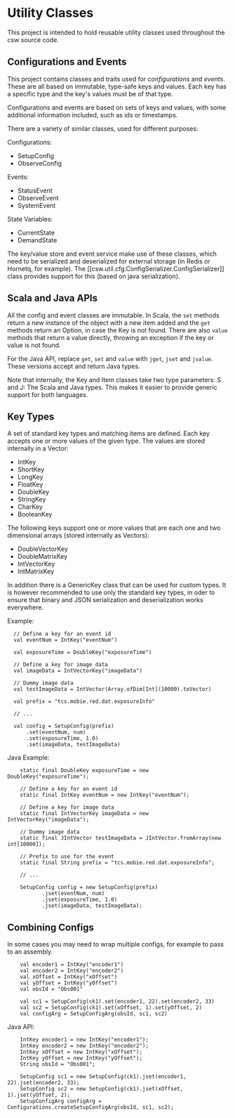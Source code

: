 Utility Classes
===============

This project is intended to hold reusable utility classes used throughout the csw source code.

Configurations and Events
--------------------------

This project contains classes and traits used for *configurations* and *events*.
These are all based on immutable, type-safe keys and values. Each key has a specific type
and the key's values must be of that type.

Configurations and events are based on sets of keys and values, with some additional
information included, such as ids or timestamps.

There are a variety of similar classes, used for different purposes:

Configurations:

* SetupConfig
* ObserveConfig

Events:

* StatusEvent
* ObserveEvent
* SystemEvent

State Variables:

* CurrentState
* DemandState

The key/value store and event service make use of these classes, which need to be
serialized and deserialized for external storage (in Redis or Hornetq, for example).
The [[csw.util.cfg.ConfigSerializer.ConfigSerializer]] class provides support for this
(based on java serialization).

Scala and Java APIs
-------------------

All the config and event classes are immutable. In Scala, the `set` methods return a new instance of the object with a
new item added and the `get` methods return an Option, in case the Key is not found. There are also `value` methods
that return a value directly, throwing an exception if the key or value is not found.

For the Java API, replace `get`, `set` and `value` with `jget`, `jset` and `jvalue`. These versions accept and
return Java types.

Note that internally, the Key and Item classes take two type parameters: S and J: The Scala and Java types.
This makes it easier to provide generic support for both languages.

Key Types
---------

A set of standard key types and matching items are defined. Each key accepts one or more values
of the given type. The values are stored internally in a Vector:

* IntKey
* ShortKey
* LongKey
* FloatKey
* DoubleKey
* StringKey
* CharKey
* BooleanKey

The following keys support one or more values that are each one and two dimensional arrays (stored internally as Vectors):

* DoubleVectorKey
* DoubleMatrixKey
* IntVectorKey
* IntMatrixKey

In addition there is a GenericKey class that can be used for custom types. It is however recommended to
use only the standard key types, in oder to ensure that binary and JSON serialization and deserialization
works everywhere.

Example:

```
  // Define a key for an event id
  val eventNum = IntKey("eventNum")

  val exposureTime = DoubleKey("exposureTime")

  // Define a key for image data
  val imageData = IntVectorKey("imageData")

  // Dummy image data
  val testImageData = IntVector(Array.ofDim[Int](10000).toVector)

  val prefix = "tcs.mobie.red.dat.exposureInfo"

  // ...

  val config = SetupConfig(prefix)
      .set(eventNum, num)
      .set(exposureTime, 1.0)
      .set(imageData, testImageData)
```

Java Example:

```
    static final DoubleKey exposureTime = new DoubleKey("exposureTime");

    // Define a key for an event id
    static final IntKey eventNum = new IntKey("eventNum");

    // Define a key for image data
    static final IntVectorKey imageData = new IntVectorKey("imageData");

    // Dummy image data
    static final JIntVector testImageData = JIntVector.fromArray(new int[10000]);

    // Prefix to use for the event
    static final String prefix = "tcs.mobie.red.dat.exposureInfo";

    // ...

    SetupConfig config = new SetupConfig(prefix)
           .jset(eventNum, num)
           .jset(exposureTime, 1.0)
           .jset(imageData, testImageData);

```

Combining Configs
-----------------

In some cases you may need to wrap multiple configs, for example to pass to an assembly.

```
    val encoder1 = IntKey("encoder1")
    val encoder2 = IntKey("encoder2")
    val xOffset = IntKey("xOffset")
    val yOffset = IntKey("yOffset")
    val obsId = "Obs001"

    val sc1 = SetupConfig(ck1).set(encoder1, 22).set(encoder2, 33)
    val sc2 = SetupConfig(ck1).set(xOffset, 1).set(yOffset, 2)
    val configArg = SetupConfigArg(obsId, sc1, sc2)
```

Java API:

```
    IntKey encoder1 = new IntKey("encoder1");
    IntKey encoder2 = new IntKey("encoder2");
    IntKey xOffset = new IntKey("xOffset");
    IntKey yOffset = new IntKey("yOffset");
    String obsId = "Obs001";

    SetupConfig sc1 = new SetupConfig(ck1).jset(encoder1, 22).jset(encoder2, 33);
    SetupConfig sc2 = new SetupConfig(ck1).jset(xOffset, 1).jset(yOffset, 2);
    SetupConfigArg configArg = Configurations.createSetupConfigArg(obsId, sc1, sc2);
```